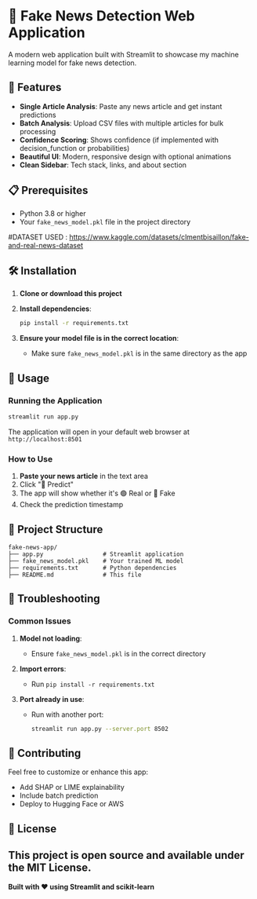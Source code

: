 # 🧠 Fake News Detection Web Application

A modern web application built with Streamlit to showcase my machine learning model for fake news detection.

## 🚀 Features

- **Single Article Analysis**: Paste any news article and get instant predictions
- **Batch Analysis**: Upload CSV files with multiple articles for bulk processing
- **Confidence Scoring**: Shows confidence (if implemented with decision_function or probabilities)
- **Beautiful UI**: Modern, responsive design with optional animations
- **Clean Sidebar**: Tech stack, links, and about section

## 📋 Prerequisites

- Python 3.8 or higher
- Your `fake_news_model.pkl` file in the project directory


#DATASET USED : https://www.kaggle.com/datasets/clmentbisaillon/fake-and-real-news-dataset

## 🛠️ Installation

1. **Clone or download this project**

2. **Install dependencies**:
   ```bash
   pip install -r requirements.txt
   ```

3. **Ensure your model file is in the correct location**:
   - Make sure `fake_news_model.pkl` is in the same directory as the app

## 🎯 Usage

### Running the Application

```bash
streamlit run app.py
```

The application will open in your default web browser at `http://localhost:8501`

### How to Use

1. **Paste your news article** in the text area
2. Click "🚀 Predict"
3. The app will show whether it's 🟢 Real or 🔴 Fake
4. Check the prediction timestamp

## 📁 Project Structure

```
fake-news-app/
├── app.py                 # Streamlit application
├── fake_news_model.pkl    # Your trained ML model
├── requirements.txt       # Python dependencies
├── README.md              # This file
```


## 🔧 Troubleshooting

### Common Issues

1. **Model not loading**:
   - Ensure `fake_news_model.pkl` is in the correct directory

2. **Import errors**:
   - Run `pip install -r requirements.txt`

3. **Port already in use**:
   - Run with another port:
     ```bash
     streamlit run app.py --server.port 8502
     ```

## 🤝 Contributing

Feel free to customize or enhance this app:
- Add SHAP or LIME explainability
- Include batch prediction
- Deploy to Hugging Face or AWS

## 📄 License

This project is open source and available under the MIT License.
---

**Built with ❤️ using Streamlit and scikit-learn**

